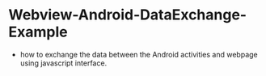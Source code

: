 # Webview-Android-DataExchange-Example
- how to exchange the data between the Android activities and webpage using javascript interface.
